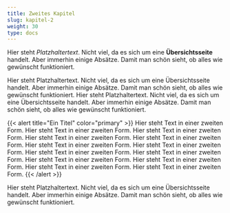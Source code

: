 ```yaml
---
title: Zweites Kapitel
slug: kapitel-2
weight: 30
type: docs
---
```


Hier steht _Platzhaltertext_. Nicht viel, da es sich um eine __Übersichtsseite__ handelt. Aber immerhin einige Absätze. Damit man schön sieht, ob alles wie gewünscht funktioniert. 

Hier steht Platzhaltertext. Nicht viel, da es sich um eine Übersichtsseite handelt. Aber immerhin einige Absätze. Damit man schön sieht, ob alles wie gewünscht funktioniert. Hier steht Platzhaltertext. Nicht viel, da es sich um eine Übersichtsseite handelt. Aber immerhin einige Absätze. Damit man schön sieht, ob alles wie gewünscht funktioniert. 

{{< alert title="Ein Titel" color="primary" >}}
Hier steht Text in einer zweiten Form. Hier steht Text in einer zweiten Form. Hier steht Text in einer zweiten Form. Hier steht Text in einer zweiten Form. Hier steht Text in einer zweiten Form. Hier steht Text in einer zweiten Form. Hier steht Text in einer zweiten Form. Hier steht Text in einer zweiten Form. Hier steht Text in einer zweiten Form. Hier steht Text in einer zweiten Form. Hier steht Text in einer zweiten Form. Hier steht Text in einer zweiten Form. Hier steht Text in einer zweiten Form. 
{{< /alert >}}

Hier steht Platzhaltertext. Nicht viel, da es sich um eine Übersichtsseite handelt. Aber immerhin einige Absätze. Damit man schön sieht, ob alles wie gewünscht funktioniert. 
